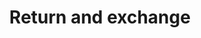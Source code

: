 ---
layout: page
title: Return and exchange
description: Return and exchange
permalink: /return-and-exchange/
---